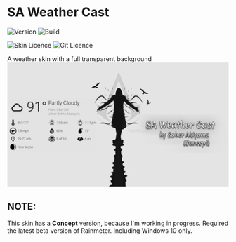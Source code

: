 # SA Weather Cast

![Version](https://img.shields.io/static/v1?label=Version&message=0.3.1-alpha&color=4169e1&style=for-the-badge&link=https://github.com/SaberAkiyama/SAWeatherCast/releases/tag/v0.2.0-alpha) ![Build](https://img.shields.io/static/v1?label=Build&message=Concept&color=e14169&style=for-the-badge&link=https://github.com/SaberAkiyama/SAWeatherCast/blob/concept/README.md)

![Skin Licence](https://img.shields.io/static/v1?label=SkinLicence&message=CC-BY-NC-SA-4.0&color=69e141&style=for-the-badge&link=https://creativecommons.org/licenses/by-nc-sa/4.0) ![Git Licence](https://img.shields.io/static/v1?label=GitLicence&message=CC0-1.0&color=e1b941&style=for-the-badge&link=https://github.com/SaberAkiyama/SAWeatherCast/raw/master/LICENSE)



A weather skin with a full transparent background
![SA Weather Cast](https://github.com/SaberAkiyama/SAWeatherCast/blob/master/GitHub_Resources/Weather%20Cast(UpResNet10)(scale)(1920x1080).png)

## NOTE:
This skin has a **Concept** version, because I'm working in progress. Required the latest beta version of Rainmeter. Including Windows 10 only.
